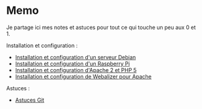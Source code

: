 # Memo

Je partage ici mes notes et astuces pour tout ce qui touche un peu aux 0 et 1.


Installation et configuration :

* [Installation et configuration d'un serveur Debian](https://github.com/Devenet/Memo/blob/master/debian.md)
* [Installation et configuration d'un Raspberry Pi](https://github.com/Devenet/Memo/blob/master/raspberrypi.md)
* [Installation et configuration d'Apache 2 et PHP 5](https://github.com/Devenet/Memo/blob/master/apache.md)
* [Installation et configuration de Webalizer pour Apache](https://github.com/Devenet/Memo/blob/master/webalizer.md)

Astuces :

* [Astuces Git](https://github.com/Devenet/Memo/blob/master/git.md)
